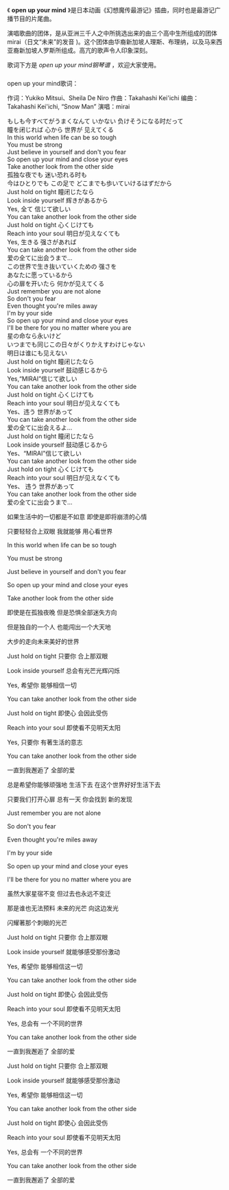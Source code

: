 

《 **open up your mind** 》是日本动画《幻想魔传最游记》插曲，同时也是最游记广播节目的片尾曲。

  

演唱歌曲的团体，是从亚洲三千人之中所挑选出来的由三个高中生所组成的团体mirai（日文“未来”的发音
)。这个团体由华裔新加坡人理斯、布理纳，以及马来西亚裔新加坡人罗斯所组成。高亢的歌声令人印象深刻。

  

歌词下方是 _open up your mind钢琴谱_ ，欢迎大家使用。

###  
open up your mind歌词：

作词：Yukiko Mitsui、Sheila De Niro 作曲：Takahashi Kei'ichi 编曲：Takahashi Kei'ichi,
“Snow Man” 演唱：mirai  
  
  
もしも今すべてがうまくなんて いかない 负けそうになる时だって  
瞳を闭じれば 心から 世界が 见えてくる  
In this world when life can be so tough  
You must be strong  
Just believe in yourself and don't you fear  
So open up your mind and close your eyes  
Take another look from the other side  
孤独な夜でも 迷い恐れる时も  
今はひとりでも この足で どこまでも歩いていけるはずだから  
Just hold on tight 瞳闭じたなら  
Look inside yourself 辉きがあるから  
Yes, 全て 信じて欲しい  
You can take another look from the other side  
Just hold on tight 心くじけても  
Reach into your soul 明日が见えなくても  
Yes, 生きる 强さがあれば  
You can take another look from the other side  
爱の全てに出会うまで…  
この世界で生き抜いていくための 强さを  
あなたに愿っているから  
心の扉を开いたら 何かが见えてくる  
Just remember you are not alone  
So don't you fear  
Even thought you're miles away  
I'm by your side  
So open up your mind and close your eyes  
I'll be there for you no matter where you are  
星の命なら永いけど  
いつまでも同じこの日々がくりかえすわけじゃない  
明日は谁にも见えない  
Just hold on tight 瞳闭じたなら  
Look inside yourself 鼓动感じるから  
Yes,“MIRAI”信じて欲しい  
You can take another look from the other side  
Just hold on tight 心くじけても  
Reach into your soul 明日が见えなくても  
Yes、违う 世界があって  
You can take another look from the other side  
爱の全てに出会えるよ…  
Just hold on tight 瞳闭じたなら  
Look inside yourself 鼓动感じるから  
Yes、“MIRAI”信じて欲しい  
You can take another look from the other side  
Just hold on tight 心くじけても  
Reach into your soul 明日が见えなくても  
Yes、 违う 世界があって  
You can take another look from the other side  
爱の全てに出会うまで…

  
如果生活中的一切都是不如意 即使是即将崩溃的心情

只要轻轻合上双眼 我就能够 用心看世界

In this world when life can be so tough

You must be strong

Just believe in yourself and don't you fear

So open up your mind and close your eyes

Take another look from the other side

即使是在孤独夜晚 但是恐惧全部迷失方向

但是独自的一个人 也能闯出一个大天地

大步的走向未来美好的世界

Just hold on tight 只要你 合上那双眼

Look inside yourself 总会有光芒光辉闪烁

Yes, 希望你 能够相信一切

You can take another look from the other side

Just hold on tight 即使心 会因此受伤

Reach into your soul 即使看不见明天太阳

Yes, 只要你 有著生活的意志

You can take another look from the other side

一直到我邂逅了 全部的爱

总是希望你能够顽强地 生活下去 在这个世界好好生活下去

只要我们打开心扉 总有一天 你会找到 新的发现

Just remember you are not alone

So don't you fear

Even thought you're miles away

I'm by your side

So open up your mind and close your eyes

I'll be there for you no matter where you are

虽然大家星宿不变 但过去也永远不变迁

那是谁也无法预料 未来的光芒 向这边发光

闪耀著那个刺眼的光芒

Just hold on tight 只要你 合上那双眼

Look inside yourself 就能够感受那份激动

Yes, 希望你 能够相信这一切

You can take another look from the other side

Just hold on tight 即使心 会因此受伤

Reach into your soul 即使看不见明天太阳

Yes, 总会有 一个不同的世界

You can take another look from the other side

一直到我邂逅了 全部的爱

Just hold on tight 只要你 合上那双眼

Look inside yourself 就能够感受那份激动

Yes, 希望你 能够相信这一切

You can take another look from the other side

Just hold on tight 即使心 会因此受伤

Reach into your soul 即使看不见明天太阳

Yes, 总会有 一个不同的世界

You can take another look from the other side

一直到我邂逅了 全部的爱

  

